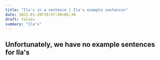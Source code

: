 ```yaml
---
title: "Ila's in a sentence | Ila's example sentences"
date: 2021-01-20T19:57:50+05:30
draft: falses
summary: "Ila's"
---
```

## Unfortunately, we have no example sentences for Ila's                 
